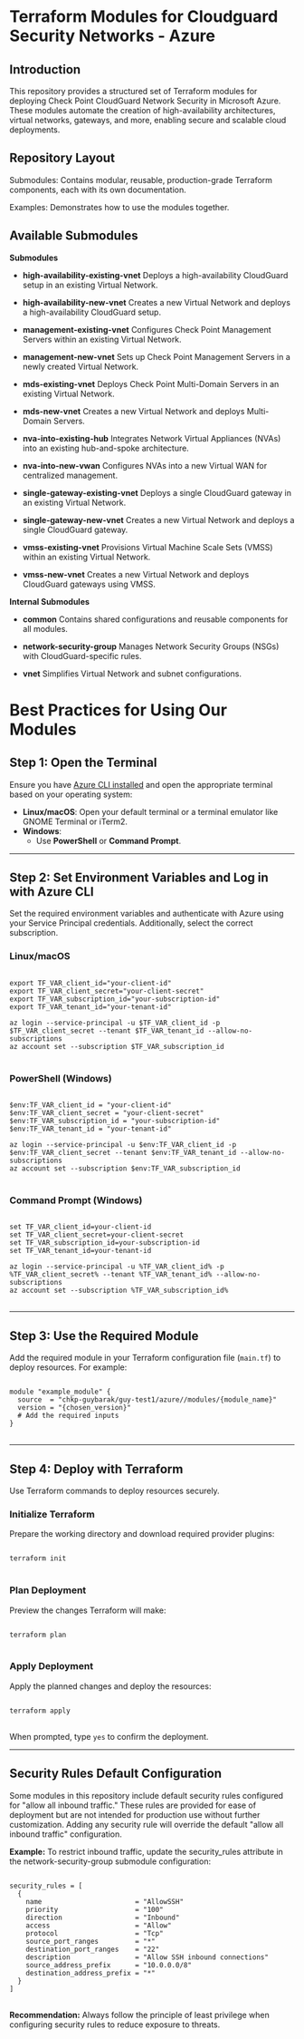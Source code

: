 # Terraform Modules for Cloudguard Security Networks - Azure

## Introduction
This repository provides a structured set of Terraform modules for deploying Check Point CloudGuard Network Security in Microsoft Azure. These modules automate the creation of high-availability architectures, virtual networks, gateways, and more, enabling secure and scalable cloud deployments.

## Repository Layout
Submodules: Contains modular, reusable, production-grade Terraform components, each with its own documentation.

Examples: Demonstrates how to use the modules together.

## Available Submodules

**Submodules**

* **high-availability-existing-vnet**
Deploys a high-availability CloudGuard setup in an existing Virtual Network.

* **high-availability-new-vnet**
Creates a new Virtual Network and deploys a high-availability CloudGuard setup.

* **management-existing-vnet**
Configures Check Point Management Servers within an existing Virtual Network.

* **management-new-vnet**
Sets up Check Point Management Servers in a newly created Virtual Network.

* **mds-existing-vnet**
Deploys Check Point Multi-Domain Servers in an existing Virtual Network.

* **mds-new-vnet**
Creates a new Virtual Network and deploys Multi-Domain Servers.

* **nva-into-existing-hub**
Integrates Network Virtual Appliances (NVAs) into an existing hub-and-spoke architecture.
 
* **nva-into-new-vwan**
Configures NVAs into a new Virtual WAN for centralized management.

* **single-gateway-existing-vnet**
Deploys a single CloudGuard gateway in an existing Virtual Network.

* **single-gateway-new-vnet**
Creates a new Virtual Network and deploys a single CloudGuard gateway.

* **vmss-existing-vnet**
Provisions Virtual Machine Scale Sets (VMSS) within an existing Virtual Network.

* **vmss-new-vnet**
Creates a new Virtual Network and deploys CloudGuard gateways using VMSS.

**Internal Submodules**

* **common**
Contains shared configurations and reusable components for all modules.

* **network-security-group**
Manages Network Security Groups (NSGs) with CloudGuard-specific rules.

* **vnet**
Simplifies Virtual Network and subnet configurations.

# Best Practices for Using Our Modules

## Step 1: Open the Terminal
Ensure you have [Azure CLI installed](https://learn.microsoft.com/en-us/cli/azure/install-azure-cli) and open the appropriate terminal based on your operating system:

- **Linux/macOS**: Open your default terminal or a terminal emulator like GNOME Terminal or iTerm2.
- **Windows**:
  - Use **PowerShell** or **Command Prompt**.

---

## Step 2: Set Environment Variables and Log in with Azure CLI
Set the required environment variables and authenticate with Azure using your Service Principal credentials. Additionally, select the correct subscription.

### Linux/macOS
<pre>
<code>
export TF_VAR_client_id="your-client-id"
export TF_VAR_client_secret="your-client-secret"
export TF_VAR_subscription_id="your-subscription-id"
export TF_VAR_tenant_id="your-tenant-id"

az login --service-principal -u $TF_VAR_client_id -p $TF_VAR_client_secret --tenant $TF_VAR_tenant_id --allow-no-subscriptions
az account set --subscription $TF_VAR_subscription_id
</code>
</pre>

### PowerShell (Windows)
<pre>
<code>
$env:TF_VAR_client_id = "your-client-id"
$env:TF_VAR_client_secret = "your-client-secret"
$env:TF_VAR_subscription_id = "your-subscription-id"
$env:TF_VAR_tenant_id = "your-tenant-id"

az login --service-principal -u $env:TF_VAR_client_id -p $env:TF_VAR_client_secret --tenant $env:TF_VAR_tenant_id --allow-no-subscriptions
az account set --subscription $env:TF_VAR_subscription_id
</code>
</pre>

### Command Prompt (Windows)
<pre>
<code>
set TF_VAR_client_id=your-client-id
set TF_VAR_client_secret=your-client-secret
set TF_VAR_subscription_id=your-subscription-id
set TF_VAR_tenant_id=your-tenant-id

az login --service-principal -u %TF_VAR_client_id% -p %TF_VAR_client_secret% --tenant %TF_VAR_tenant_id% --allow-no-subscriptions
az account set --subscription %TF_VAR_subscription_id%
</code>
</pre>

---

## Step 3: Use the Required Module
Add the required module in your Terraform configuration file (`main.tf`) to deploy resources. For example:

<pre>
<code>
module "example_module" {
  source  = "chkp-guybarak/guy-test1/azure//modules/{module_name}"
  version = "{chosen_version}"
  # Add the required inputs
}
</code>
</pre>

---

## Step 4: Deploy with Terraform
Use Terraform commands to deploy resources securely.

### Initialize Terraform
Prepare the working directory and download required provider plugins:
<pre>
<code>
terraform init
</code>
</pre>

### Plan Deployment
Preview the changes Terraform will make:
<pre>
<code>
terraform plan
</code>
</pre>

### Apply Deployment
Apply the planned changes and deploy the resources:
<pre>
<code>
terraform apply
</code>
</pre>
When prompted, type `yes` to confirm the deployment.

---

## Security Rules Default Configuration
Some modules in this repository include default security rules configured for "allow all inbound traffic." These rules are provided for ease of deployment but are not intended for production use without further customization. Adding any security rule will override the default "allow all inbound traffic" configuration.

**Example:** To restrict inbound traffic, update the security_rules attribute in the network-security-group submodule configuration:
<pre>
<code>
security_rules = [
  {
    name                       = "AllowSSH"
    priority                   = "100"
    direction                  = "Inbound"
    access                     = "Allow"
    protocol                   = "Tcp"
    source_port_ranges         = "*"
    destination_port_ranges    = "22"
    description                = "Allow SSH inbound connections"
    source_address_prefix      = "10.0.0.0/8"
    destination_address_prefix = "*"
  }
]
</code>
</pre>

**Recommendation:** Always follow the principle of least privilege when configuring security rules to reduce exposure to threats.
